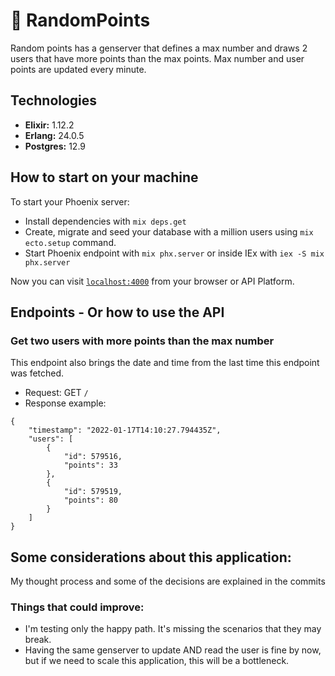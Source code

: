 # 🚀 RandomPoints
Random points has a genserver that defines a max number and draws 2 users that have more points than the max points.
Max number and user points are updated every minute.

## Technologies
* **Elixir:** 1.12.2
* **Erlang:** 24.0.5
* **Postgres:** 12.9

## How to start on your machine
To start your Phoenix server:

  * Install dependencies with `mix deps.get`
  * Create, migrate and seed your database with a million users using `mix ecto.setup` command.
  * Start Phoenix endpoint with `mix phx.server` or inside IEx with `iex -S mix phx.server`

Now you can visit [`localhost:4000`](http://localhost:4000) from your browser or API Platform.

## Endpoints - Or how to use the API
### Get two users with more points than the max number
This endpoint also brings the date and time from the last time this endpoint was fetched.
* Request: GET `/`
* Response example:
```
{
    "timestamp": "2022-01-17T14:10:27.794435Z",
    "users": [
        {
            "id": 579516,
            "points": 33
        },
        {
            "id": 579519,
            "points": 80
        }
    ]
}
```
## Some considerations about this application:
My thought process and some of the decisions are explained in the commits
### Things that could improve:
* I'm testing only the happy path. It's missing the scenarios that they may break.
* Having the same genserver to update AND read the user is fine by now, but if we need to scale this application, this will be a bottleneck.